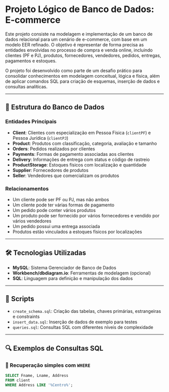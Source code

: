 # Projeto Lógico de Banco de Dados: E-commerce

Este projeto consiste na modelagem e implementação de um banco de dados relacional para um cenário de e-commerce, com base em um modelo EER refinado. O objetivo é representar de forma precisa as entidades envolvidas no processo de compra e venda online, incluindo clientes (PF e PJ), produtos, fornecedores, vendedores, pedidos, entregas, pagamentos e estoques.

O projeto foi desenvolvido como parte de um desafio prático para consolidar conhecimentos em modelagem conceitual, lógica e física, além de aplicar comandos SQL para criação de esquemas, inserção de dados e consultas analíticas.

---

## 🧱 Estrutura do Banco de Dados

### Entidades Principais

- **Client**: Clientes com especialização em Pessoa Física (`clientPF`) e Pessoa Jurídica (`clientPJ`)
- **Product**: Produtos com classificação, categoria, avaliação e tamanho
- **Orders**: Pedidos realizados por clientes
- **Payments**: Formas de pagamento associadas aos clientes
- **Delivery**: Informações de entrega com status e código de rastreio
- **ProductStorage**: Estoques físicos com localização e quantidade
- **Supplier**: Fornecedores de produtos
- **Seller**: Vendedores que comercializam os produtos

### Relacionamentos

- Um cliente pode ser PF ou PJ, mas não ambos
- Um cliente pode ter várias formas de pagamento
- Um pedido pode conter vários produtos
- Um produto pode ser fornecido por vários fornecedores e vendido por vários vendedores
- Um pedido possui uma entrega associada
- Produtos estão vinculados a estoques físicos por localizações

---

## 🛠️ Tecnologias Utilizadas

- **MySQL**: Sistema Gerenciador de Banco de Dados
- **Workbench/dbdiagram.io**: Ferramentas de modelagem (opcional)
- **SQL**: Linguagem para definição e manipulação dos dados

---

## 📂 Scripts

- `create_schema.sql`: Criação das tabelas, chaves primárias, estrangeiras e constraints
- `insert_data.sql`: Inserção de dados de exemplo para testes
- `queries.sql`: Consultas SQL com diferentes níveis de complexidade

---

## 🔍 Exemplos de Consultas SQL

### 🔹 Recuperação simples com `WHERE`
```sql
SELECT Fname, Lname, Address 
FROM client 
WHERE Address LIKE '%Centro%';